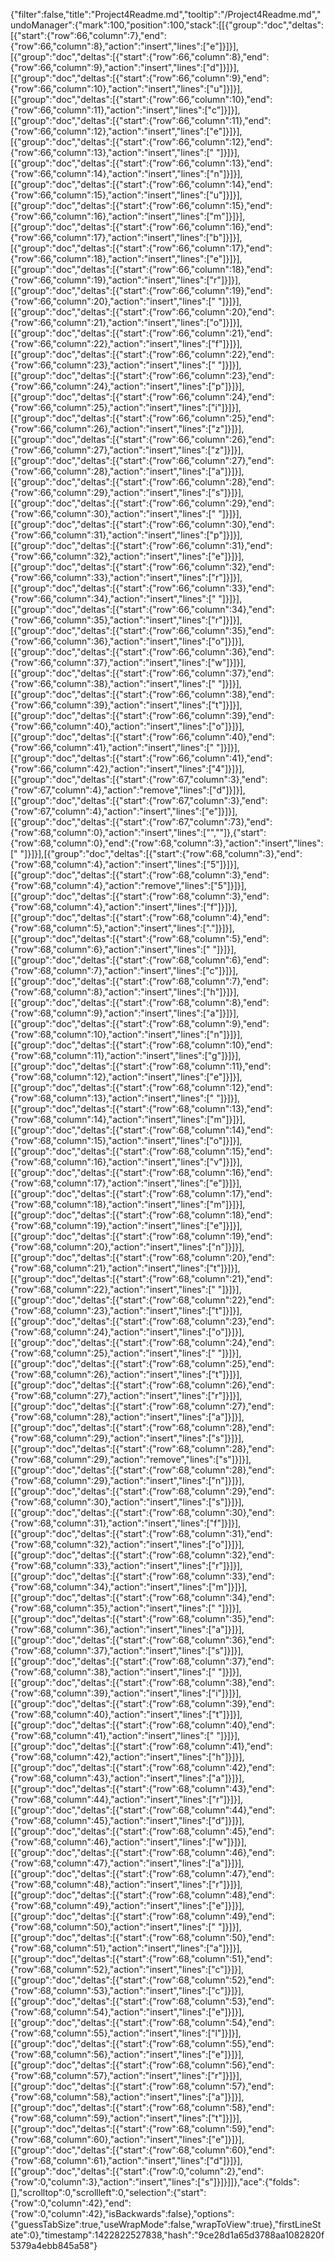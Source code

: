 {"filter":false,"title":"Project4Readme.md","tooltip":"/Project4Readme.md","undoManager":{"mark":100,"position":100,"stack":[[{"group":"doc","deltas":[{"start":{"row":66,"column":7},"end":{"row":66,"column":8},"action":"insert","lines":["e"]}]}],[{"group":"doc","deltas":[{"start":{"row":66,"column":8},"end":{"row":66,"column":9},"action":"insert","lines":["d"]}]}],[{"group":"doc","deltas":[{"start":{"row":66,"column":9},"end":{"row":66,"column":10},"action":"insert","lines":["u"]}]}],[{"group":"doc","deltas":[{"start":{"row":66,"column":10},"end":{"row":66,"column":11},"action":"insert","lines":["c"]}]}],[{"group":"doc","deltas":[{"start":{"row":66,"column":11},"end":{"row":66,"column":12},"action":"insert","lines":["e"]}]}],[{"group":"doc","deltas":[{"start":{"row":66,"column":12},"end":{"row":66,"column":13},"action":"insert","lines":[" "]}]}],[{"group":"doc","deltas":[{"start":{"row":66,"column":13},"end":{"row":66,"column":14},"action":"insert","lines":["n"]}]}],[{"group":"doc","deltas":[{"start":{"row":66,"column":14},"end":{"row":66,"column":15},"action":"insert","lines":["u"]}]}],[{"group":"doc","deltas":[{"start":{"row":66,"column":15},"end":{"row":66,"column":16},"action":"insert","lines":["m"]}]}],[{"group":"doc","deltas":[{"start":{"row":66,"column":16},"end":{"row":66,"column":17},"action":"insert","lines":["b"]}]}],[{"group":"doc","deltas":[{"start":{"row":66,"column":17},"end":{"row":66,"column":18},"action":"insert","lines":["e"]}]}],[{"group":"doc","deltas":[{"start":{"row":66,"column":18},"end":{"row":66,"column":19},"action":"insert","lines":["r"]}]}],[{"group":"doc","deltas":[{"start":{"row":66,"column":19},"end":{"row":66,"column":20},"action":"insert","lines":[" "]}]}],[{"group":"doc","deltas":[{"start":{"row":66,"column":20},"end":{"row":66,"column":21},"action":"insert","lines":["o"]}]}],[{"group":"doc","deltas":[{"start":{"row":66,"column":21},"end":{"row":66,"column":22},"action":"insert","lines":["f"]}]}],[{"group":"doc","deltas":[{"start":{"row":66,"column":22},"end":{"row":66,"column":23},"action":"insert","lines":[" "]}]}],[{"group":"doc","deltas":[{"start":{"row":66,"column":23},"end":{"row":66,"column":24},"action":"insert","lines":["p"]}]}],[{"group":"doc","deltas":[{"start":{"row":66,"column":24},"end":{"row":66,"column":25},"action":"insert","lines":["i"]}]}],[{"group":"doc","deltas":[{"start":{"row":66,"column":25},"end":{"row":66,"column":26},"action":"insert","lines":["z"]}]}],[{"group":"doc","deltas":[{"start":{"row":66,"column":26},"end":{"row":66,"column":27},"action":"insert","lines":["z"]}]}],[{"group":"doc","deltas":[{"start":{"row":66,"column":27},"end":{"row":66,"column":28},"action":"insert","lines":["a"]}]}],[{"group":"doc","deltas":[{"start":{"row":66,"column":28},"end":{"row":66,"column":29},"action":"insert","lines":["s"]}]}],[{"group":"doc","deltas":[{"start":{"row":66,"column":29},"end":{"row":66,"column":30},"action":"insert","lines":[" "]}]}],[{"group":"doc","deltas":[{"start":{"row":66,"column":30},"end":{"row":66,"column":31},"action":"insert","lines":["p"]}]}],[{"group":"doc","deltas":[{"start":{"row":66,"column":31},"end":{"row":66,"column":32},"action":"insert","lines":["e"]}]}],[{"group":"doc","deltas":[{"start":{"row":66,"column":32},"end":{"row":66,"column":33},"action":"insert","lines":["r"]}]}],[{"group":"doc","deltas":[{"start":{"row":66,"column":33},"end":{"row":66,"column":34},"action":"insert","lines":[" "]}]}],[{"group":"doc","deltas":[{"start":{"row":66,"column":34},"end":{"row":66,"column":35},"action":"insert","lines":["r"]}]}],[{"group":"doc","deltas":[{"start":{"row":66,"column":35},"end":{"row":66,"column":36},"action":"insert","lines":["o"]}]}],[{"group":"doc","deltas":[{"start":{"row":66,"column":36},"end":{"row":66,"column":37},"action":"insert","lines":["w"]}]}],[{"group":"doc","deltas":[{"start":{"row":66,"column":37},"end":{"row":66,"column":38},"action":"insert","lines":[" "]}]}],[{"group":"doc","deltas":[{"start":{"row":66,"column":38},"end":{"row":66,"column":39},"action":"insert","lines":["t"]}]}],[{"group":"doc","deltas":[{"start":{"row":66,"column":39},"end":{"row":66,"column":40},"action":"insert","lines":["o"]}]}],[{"group":"doc","deltas":[{"start":{"row":66,"column":40},"end":{"row":66,"column":41},"action":"insert","lines":[" "]}]}],[{"group":"doc","deltas":[{"start":{"row":66,"column":41},"end":{"row":66,"column":42},"action":"insert","lines":["4"]}]}],[{"group":"doc","deltas":[{"start":{"row":67,"column":3},"end":{"row":67,"column":4},"action":"remove","lines":["d"]}]}],[{"group":"doc","deltas":[{"start":{"row":67,"column":3},"end":{"row":67,"column":4},"action":"insert","lines":["e"]}]}],[{"group":"doc","deltas":[{"start":{"row":67,"column":73},"end":{"row":68,"column":0},"action":"insert","lines":["",""]},{"start":{"row":68,"column":0},"end":{"row":68,"column":3},"action":"insert","lines":["   "]}]}],[{"group":"doc","deltas":[{"start":{"row":68,"column":3},"end":{"row":68,"column":4},"action":"insert","lines":["5"]}]}],[{"group":"doc","deltas":[{"start":{"row":68,"column":3},"end":{"row":68,"column":4},"action":"remove","lines":["5"]}]}],[{"group":"doc","deltas":[{"start":{"row":68,"column":3},"end":{"row":68,"column":4},"action":"insert","lines":["f"]}]}],[{"group":"doc","deltas":[{"start":{"row":68,"column":4},"end":{"row":68,"column":5},"action":"insert","lines":["."]}]}],[{"group":"doc","deltas":[{"start":{"row":68,"column":5},"end":{"row":68,"column":6},"action":"insert","lines":[" "]}]}],[{"group":"doc","deltas":[{"start":{"row":68,"column":6},"end":{"row":68,"column":7},"action":"insert","lines":["c"]}]}],[{"group":"doc","deltas":[{"start":{"row":68,"column":7},"end":{"row":68,"column":8},"action":"insert","lines":["h"]}]}],[{"group":"doc","deltas":[{"start":{"row":68,"column":8},"end":{"row":68,"column":9},"action":"insert","lines":["a"]}]}],[{"group":"doc","deltas":[{"start":{"row":68,"column":9},"end":{"row":68,"column":10},"action":"insert","lines":["n"]}]}],[{"group":"doc","deltas":[{"start":{"row":68,"column":10},"end":{"row":68,"column":11},"action":"insert","lines":["g"]}]}],[{"group":"doc","deltas":[{"start":{"row":68,"column":11},"end":{"row":68,"column":12},"action":"insert","lines":["e"]}]}],[{"group":"doc","deltas":[{"start":{"row":68,"column":12},"end":{"row":68,"column":13},"action":"insert","lines":[" "]}]}],[{"group":"doc","deltas":[{"start":{"row":68,"column":13},"end":{"row":68,"column":14},"action":"insert","lines":["m"]}]}],[{"group":"doc","deltas":[{"start":{"row":68,"column":14},"end":{"row":68,"column":15},"action":"insert","lines":["o"]}]}],[{"group":"doc","deltas":[{"start":{"row":68,"column":15},"end":{"row":68,"column":16},"action":"insert","lines":["v"]}]}],[{"group":"doc","deltas":[{"start":{"row":68,"column":16},"end":{"row":68,"column":17},"action":"insert","lines":["e"]}]}],[{"group":"doc","deltas":[{"start":{"row":68,"column":17},"end":{"row":68,"column":18},"action":"insert","lines":["m"]}]}],[{"group":"doc","deltas":[{"start":{"row":68,"column":18},"end":{"row":68,"column":19},"action":"insert","lines":["e"]}]}],[{"group":"doc","deltas":[{"start":{"row":68,"column":19},"end":{"row":68,"column":20},"action":"insert","lines":["n"]}]}],[{"group":"doc","deltas":[{"start":{"row":68,"column":20},"end":{"row":68,"column":21},"action":"insert","lines":["t"]}]}],[{"group":"doc","deltas":[{"start":{"row":68,"column":21},"end":{"row":68,"column":22},"action":"insert","lines":[" "]}]}],[{"group":"doc","deltas":[{"start":{"row":68,"column":22},"end":{"row":68,"column":23},"action":"insert","lines":["t"]}]}],[{"group":"doc","deltas":[{"start":{"row":68,"column":23},"end":{"row":68,"column":24},"action":"insert","lines":["o"]}]}],[{"group":"doc","deltas":[{"start":{"row":68,"column":24},"end":{"row":68,"column":25},"action":"insert","lines":[" "]}]}],[{"group":"doc","deltas":[{"start":{"row":68,"column":25},"end":{"row":68,"column":26},"action":"insert","lines":["t"]}]}],[{"group":"doc","deltas":[{"start":{"row":68,"column":26},"end":{"row":68,"column":27},"action":"insert","lines":["r"]}]}],[{"group":"doc","deltas":[{"start":{"row":68,"column":27},"end":{"row":68,"column":28},"action":"insert","lines":["a"]}]}],[{"group":"doc","deltas":[{"start":{"row":68,"column":28},"end":{"row":68,"column":29},"action":"insert","lines":["s"]}]}],[{"group":"doc","deltas":[{"start":{"row":68,"column":28},"end":{"row":68,"column":29},"action":"remove","lines":["s"]}]}],[{"group":"doc","deltas":[{"start":{"row":68,"column":28},"end":{"row":68,"column":29},"action":"insert","lines":["n"]}]}],[{"group":"doc","deltas":[{"start":{"row":68,"column":29},"end":{"row":68,"column":30},"action":"insert","lines":["s"]}]}],[{"group":"doc","deltas":[{"start":{"row":68,"column":30},"end":{"row":68,"column":31},"action":"insert","lines":["f"]}]}],[{"group":"doc","deltas":[{"start":{"row":68,"column":31},"end":{"row":68,"column":32},"action":"insert","lines":["o"]}]}],[{"group":"doc","deltas":[{"start":{"row":68,"column":32},"end":{"row":68,"column":33},"action":"insert","lines":["r"]}]}],[{"group":"doc","deltas":[{"start":{"row":68,"column":33},"end":{"row":68,"column":34},"action":"insert","lines":["m"]}]}],[{"group":"doc","deltas":[{"start":{"row":68,"column":34},"end":{"row":68,"column":35},"action":"insert","lines":[" "]}]}],[{"group":"doc","deltas":[{"start":{"row":68,"column":35},"end":{"row":68,"column":36},"action":"insert","lines":["a"]}]}],[{"group":"doc","deltas":[{"start":{"row":68,"column":36},"end":{"row":68,"column":37},"action":"insert","lines":["s"]}]}],[{"group":"doc","deltas":[{"start":{"row":68,"column":37},"end":{"row":68,"column":38},"action":"insert","lines":[" "]}]}],[{"group":"doc","deltas":[{"start":{"row":68,"column":38},"end":{"row":68,"column":39},"action":"insert","lines":["i"]}]}],[{"group":"doc","deltas":[{"start":{"row":68,"column":39},"end":{"row":68,"column":40},"action":"insert","lines":["t"]}]}],[{"group":"doc","deltas":[{"start":{"row":68,"column":40},"end":{"row":68,"column":41},"action":"insert","lines":[" "]}]}],[{"group":"doc","deltas":[{"start":{"row":68,"column":41},"end":{"row":68,"column":42},"action":"insert","lines":["h"]}]}],[{"group":"doc","deltas":[{"start":{"row":68,"column":42},"end":{"row":68,"column":43},"action":"insert","lines":["a"]}]}],[{"group":"doc","deltas":[{"start":{"row":68,"column":43},"end":{"row":68,"column":44},"action":"insert","lines":["r"]}]}],[{"group":"doc","deltas":[{"start":{"row":68,"column":44},"end":{"row":68,"column":45},"action":"insert","lines":["d"]}]}],[{"group":"doc","deltas":[{"start":{"row":68,"column":45},"end":{"row":68,"column":46},"action":"insert","lines":["w"]}]}],[{"group":"doc","deltas":[{"start":{"row":68,"column":46},"end":{"row":68,"column":47},"action":"insert","lines":["a"]}]}],[{"group":"doc","deltas":[{"start":{"row":68,"column":47},"end":{"row":68,"column":48},"action":"insert","lines":["r"]}]}],[{"group":"doc","deltas":[{"start":{"row":68,"column":48},"end":{"row":68,"column":49},"action":"insert","lines":["e"]}]}],[{"group":"doc","deltas":[{"start":{"row":68,"column":49},"end":{"row":68,"column":50},"action":"insert","lines":[" "]}]}],[{"group":"doc","deltas":[{"start":{"row":68,"column":50},"end":{"row":68,"column":51},"action":"insert","lines":["a"]}]}],[{"group":"doc","deltas":[{"start":{"row":68,"column":51},"end":{"row":68,"column":52},"action":"insert","lines":["c"]}]}],[{"group":"doc","deltas":[{"start":{"row":68,"column":52},"end":{"row":68,"column":53},"action":"insert","lines":["c"]}]}],[{"group":"doc","deltas":[{"start":{"row":68,"column":53},"end":{"row":68,"column":54},"action":"insert","lines":["e"]}]}],[{"group":"doc","deltas":[{"start":{"row":68,"column":54},"end":{"row":68,"column":55},"action":"insert","lines":["l"]}]}],[{"group":"doc","deltas":[{"start":{"row":68,"column":55},"end":{"row":68,"column":56},"action":"insert","lines":["e"]}]}],[{"group":"doc","deltas":[{"start":{"row":68,"column":56},"end":{"row":68,"column":57},"action":"insert","lines":["r"]}]}],[{"group":"doc","deltas":[{"start":{"row":68,"column":57},"end":{"row":68,"column":58},"action":"insert","lines":["a"]}]}],[{"group":"doc","deltas":[{"start":{"row":68,"column":58},"end":{"row":68,"column":59},"action":"insert","lines":["t"]}]}],[{"group":"doc","deltas":[{"start":{"row":68,"column":59},"end":{"row":68,"column":60},"action":"insert","lines":["e"]}]}],[{"group":"doc","deltas":[{"start":{"row":68,"column":60},"end":{"row":68,"column":61},"action":"insert","lines":["d"]}]}],[{"group":"doc","deltas":[{"start":{"row":0,"column":2},"end":{"row":0,"column":3},"action":"insert","lines":["s"]}]}]]},"ace":{"folds":[],"scrolltop":0,"scrollleft":0,"selection":{"start":{"row":0,"column":42},"end":{"row":0,"column":42},"isBackwards":false},"options":{"guessTabSize":true,"useWrapMode":false,"wrapToView":true},"firstLineState":0},"timestamp":1422822527838,"hash":"9ce28d1a65d3788aa1082820f5379a4ebb845a58"}